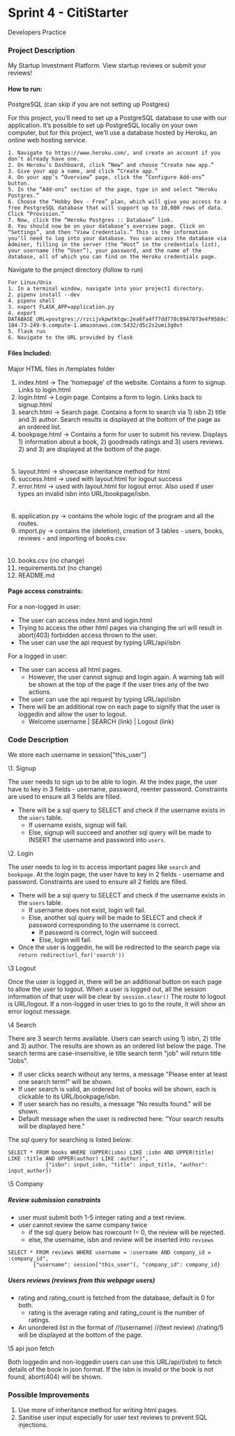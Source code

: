 # Sprint 4 - CitiStarter

Developers Practice

### Project Description

My Startup Investment Platform.
View startup reviews or submit your reviews!

#### How to run:
PostgreSQL (can skip if you are not setting up Postgres)

For this project, you’ll need to set up a PostgreSQL database to use with our application. It’s possible to set up PostgreSQL locally on your own computer, but for this project, we’ll use a database hosted by Heroku, an online web hosting service.
```
1. Navigate to https://www.heroku.com/, and create an account if you don’t already have one.
2. On Heroku’s Dashboard, click “New” and choose “Create new app.”
3. Give your app a name, and click “Create app.”
4. On your app’s “Overview” page, click the “Configure Add-ons” button.
5. In the “Add-ons” section of the page, type in and select “Heroku Postgres.”
6. Choose the “Hobby Dev - Free” plan, which will give you access to a free PostgreSQL database that will support up to 10,000 rows of data. Click “Provision.”
7. Now, click the “Heroku Postgres :: Database” link.
8. You should now be on your database’s overview page. Click on “Settings”, and then “View Credentials.” This is the information you’ll need to log into your database. You can access the database via Adminer, filling in the server (the “Host” in the credentials list), your username (the “User”), your password, and the name of the database, all of which you can find on the Heroku credentials page.
```

Navigate to the project directory (follow to run)
```
For Linux/Unix
1. In a terminal window, navigate into your project1 directory.
2. pipenv install --dev
4. pipenv shell
3. export FLASK_APP=application.py
4. export DATABASE_URL=postgres://rzcijvkpwtktqw:2ea6fa4f77dd778c8947073e4f9569c777e1c49e3052e71cdf8bbbe42c3d2bb6@ec2-184-73-249-9.compute-1.amazonaws.com:5432/d5c2s2umi3g0vt
5. flask run
6. Navigate to the URL provided by flask
```


#### Files Included:
Major HTML files in /templates folder
1. index.html -> The 'homepage' of the website. Contains a form to signup. Links to login.html
2. login.html -> Login page. Contains a form to login. Links back to signup.html
3. search.html -> Search page. Contains a form to search via 1) isbn 2) title and 3) author. 
Search results is displayed at the bottom of the page as an ordered list.
4. bookpage.html -> Contains a form for user to submit his review. 
Displays 1) information about a book, 2) goodreads ratings and 3) users reviews. 2) and 3) are displayed at the bottom of the page.
<br><br><br>
5. layout.html -> showcase inheritance method for html
6. success.html -> used with layout.html for logout success
7. error.html -> used with layout.html for logout error. Also used if user types an invalid isbn into URL/bookpage/isbn.
<br><br><br>
8. application.py -> contains the whole logic of the program and all the routes.
9. import.py -> contains the (deletion), creation of 3 tables - users, books, reviews - and importing of books.csv.
<br><br><br>
10. books.csv (no change)
11. requirements.txt (no change)
12. README.md


#### Page access constraints:
For a non-logged in user:
* The user can access index.html and login.html
* Trying to access the other html pages via changing the url will result in abort(403) forbidden access thrown to the user.
* The user can use the api request by typing URL/api/isbn

For a logged in user:
* The user can access all html pages.
    * However, the user cannot signup and login again. A warning tab will be shown at the top of the page if the user tries any of the two actions.
* The user can use the api request by typing URL/api/isbn
* There will be an additional row on each page to signify that the user is loggedin and allow the user to logout.
    * Welcome username | SEARCH (link) | Logout (link)


### Code Description

We store each username in session["this_user"]

\1. Signup

The user needs to sign up to be able to login. At the index page, the user have to key in 3 fields - username, password, reenter password.
Constraints are used to ensure all 3 fields are filled.
* There will be a sql query to SELECT and check if the username exists in the `users` table. 
    * If username exists, signup will fail. 
    * Else, signup will succeed and another sql query will be made to INSERT the username and password into `users`.

\2. Login

The user needs to log in to access important pages like `search` and `bookpage`. At the login page, the user have to key in 2 fields - username and password.
Constraints are used to ensure all 2 fields are filled.
* There will be a sql query to SELECT and check if the username exists in the `users` table. 
    * If username does not exist, login will fail. 
    * Else, another sql query will be made to SELECT and check if password corresponding to the username is correct.
        * If password is correct, login will succeed.
        * Else, login will fail.
* Once the user is loggedin, he will be redirected to the search page via `return redirect(url_for('search'))`  
      
        
\3 Logout

Once the user is logged in, there will be an additional button on each page to allow the user to logout.
When a user is logged out, all the session information of that user will be clear by `session.clear()`
The route to logout is URL/logout. If a non-logged in user tries to go to the route, it will show an error logout message.

\4 Search

There are 3 search terms available. Users can search using 1) isbn, 2) title and 3) author.
The results are shown as an ordered list below the page.
The search terms are case-insensitive, ie title search term "job" will return title "Jobs". 
* If user clicks search without any terms, a message "Please enter at least one search term!" will be shown.
* If user search is valid, an ordered list of books will be shown, each is clickable to its URL/bookpage/isbn.
* If user search has no results, a message "No results found." will be shown.
* Default message when the user is redirected here: "Your search results will be displayed here." 

The sql query for searching is listed below:
```
SELECT * FROM books WHERE (UPPER(isbn) LIKE :isbn AND UPPER(title) LIKE :title AND UPPER(author) LIKE :author)",
            {"isbn": input_isbn, "title": input_title, "author": input_author})
```

\5 Company

##### Review submission constraints
* user must submit both 1-5 integer rating and a text review.
* user cannot review the same company twice
    * if the sql query below has rowcount != 0, the review will be rejected.
     * else, the username, isbn and review will be inserted into `reviews`
```angular2
SELECT * FROM reviews WHERE username = :username AND company_id = :company_id", 
        {"username": session["this_user"], "company_id": company_id}
```


##### Users reviews (reviews from this webpage users)
* rating and rating_count is fetched from the database, default is 0 for both.
    * rating is the average rating and rating_count is the number of ratings.
* An unordered list in the format of //(username) //(text review) //rating/5 will be displayed at the bottom of the page.


\5 api json fetch

Both loggedin and non-loggedin users can use this URL/api/(isbn) to fetch details of the book in json format.
If the isbn is invalid or the book is not found, abort(404) will be shown.


### Possible Improvements

1. Use more of inheritance method for writing html pages.
2. Sanitise user input especially for user text reviews to prevent SQL injections.